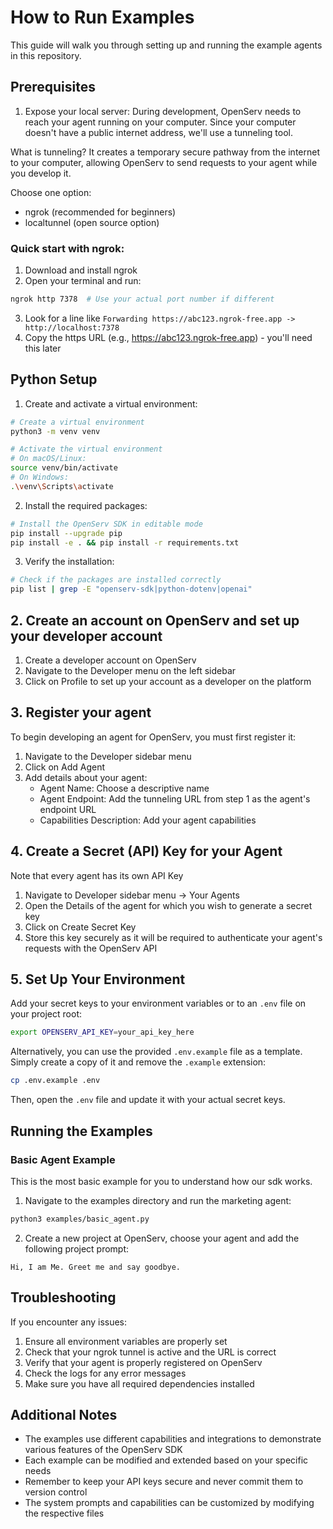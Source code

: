 # How to Run Examples

This guide will walk you through setting up and running the example agents in this repository.

## Prerequisites

1. Expose your local server:
During development, OpenServ needs to reach your agent running on your computer. Since your computer doesn't have a public internet address, we'll use a tunneling tool.

What is tunneling? It creates a temporary secure pathway from the internet to your computer, allowing OpenServ to send requests to your agent while you develop it.

Choose one option:
- ngrok (recommended for beginners)
- localtunnel (open source option)

### Quick start with ngrok:
1. Download and install ngrok
2. Open your terminal and run:
```bash
ngrok http 7378  # Use your actual port number if different
```
3. Look for a line like `Forwarding https://abc123.ngrok-free.app -> http://localhost:7378`
4. Copy the https URL (e.g., https://abc123.ngrok-free.app) - you'll need this later

## Python Setup

1. Create and activate a virtual environment:
```bash
# Create a virtual environment
python3 -m venv venv

# Activate the virtual environment
# On macOS/Linux:
source venv/bin/activate
# On Windows:
.\venv\Scripts\activate
```

2. Install the required packages:
```bash
# Install the OpenServ SDK in editable mode
pip install --upgrade pip
pip install -e . && pip install -r requirements.txt
```

3. Verify the installation:
```bash
# Check if the packages are installed correctly
pip list | grep -E "openserv-sdk|python-dotenv|openai"
```

## 2. Create an account on OpenServ and set up your developer account
1. Create a developer account on OpenServ
2. Navigate to the Developer menu on the left sidebar
3. Click on Profile to set up your account as a developer on the platform

## 3. Register your agent
To begin developing an agent for OpenServ, you must first register it:

1. Navigate to the Developer sidebar menu
2. Click on Add Agent
3. Add details about your agent:
   - Agent Name: Choose a descriptive name
   - Agent Endpoint: Add the tunneling URL from step 1 as the agent's endpoint URL
   - Capabilities Description: Add your agent capabilities

## 4. Create a Secret (API) Key for your Agent
Note that every agent has its own API Key

1. Navigate to Developer sidebar menu -> Your Agents
2. Open the Details of the agent for which you wish to generate a secret key
3. Click on Create Secret Key
4. Store this key securely as it will be required to authenticate your agent's requests with the OpenServ API

## 5. Set Up Your Environment
Add your secret keys to your environment variables or to an `.env` file on your project root:

```bash
export OPENSERV_API_KEY=your_api_key_here
```

Alternatively, you can use the provided `.env.example` file as a template. Simply create a copy of it and remove the `.example` extension:

```bash
cp .env.example .env
```
Then, open the `.env` file and update it with your actual secret keys.

## Running the Examples

### Basic Agent Example
This is the most basic example for you to understand how our sdk works.

1. Navigate to the examples directory and run the marketing agent:
```bash
python3 examples/basic_agent.py
```

2. Create a new project at OpenServ, choose your agent and add the following project prompt:
```
Hi, I am Me. Greet me and say goodbye.
```

## Troubleshooting

If you encounter any issues:

1. Ensure all environment variables are properly set
2. Check that your ngrok tunnel is active and the URL is correct
3. Verify that your agent is properly registered on OpenServ
4. Check the logs for any error messages
5. Make sure you have all required dependencies installed

## Additional Notes

- The examples use different capabilities and integrations to demonstrate various features of the OpenServ SDK
- Each example can be modified and extended based on your specific needs
- Remember to keep your API keys secure and never commit them to version control
- The system prompts and capabilities can be customized by modifying the respective files 
